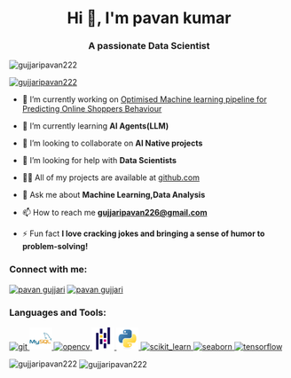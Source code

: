 <h1 align="center">Hi 👋, I'm pavan kumar</h1>
<h3 align="center">A passionate Data Scientist</h3>

<p align="left"> <img src="https://komarev.com/ghpvc/?username=gujjaripavan222&label=Profile%20views&color=0e75b6&style=flat" alt="gujjaripavan222" /> </p>

<p align="left"> <a href="https://github.com/ryo-ma/github-profile-trophy"><img src="https://github-profile-trophy.vercel.app/?username=gujjaripavan222" alt="gujjaripavan222" /></a> </p>

- 🔭 I’m currently working on [Optimised Machine learning pipeline for Predicting Online Shoppers Behaviour](https://github.com/gujjaripavan222/Optimized-Machine-Learning-Pipeline-for-Predicting-Online-Shoppers-Behavior.git)

- 🌱 I’m currently learning **AI Agents(LLM)**

- 👯 I’m looking to collaborate on **AI Native projects**

- 🤝 I’m looking for help with **Data Scientists**

- 👨‍💻 All of my projects are available at [github.com](github.com)

- 💬 Ask me about **Machine Learning,Data Analysis**

- 📫 How to reach me **gujjaripavan226@gmail.com**

- ⚡ Fun fact **I love cracking jokes and bringing a sense of humor to problem-solving!**

<h3 align="left">Connect with me:</h3>
<p align="left">
<a href="https://linkedin.com/in/pavan gujjari" target="blank"><img align="center" src="https://raw.githubusercontent.com/rahuldkjain/github-profile-readme-generator/master/src/images/icons/Social/linked-in-alt.svg" alt="pavan gujjari" height="30" width="40" /></a>
<a href="https://kaggle.com/pavan gujjari" target="blank"><img align="center" src="https://raw.githubusercontent.com/rahuldkjain/github-profile-readme-generator/master/src/images/icons/Social/kaggle.svg" alt="pavan gujjari" height="30" width="40" /></a>
</p>

<h3 align="left">Languages and Tools:</h3>
<p align="left"> <a href="https://git-scm.com/" target="_blank" rel="noreferrer"> <img src="https://www.vectorlogo.zone/logos/git-scm/git-scm-icon.svg" alt="git" width="40" height="40"/> </a> <a href="https://www.mysql.com/" target="_blank" rel="noreferrer"> <img src="https://raw.githubusercontent.com/devicons/devicon/master/icons/mysql/mysql-original-wordmark.svg" alt="mysql" width="40" height="40"/> </a> <a href="https://opencv.org/" target="_blank" rel="noreferrer"> <img src="https://www.vectorlogo.zone/logos/opencv/opencv-icon.svg" alt="opencv" width="40" height="40"/> </a> <a href="https://pandas.pydata.org/" target="_blank" rel="noreferrer"> <img src="https://raw.githubusercontent.com/devicons/devicon/2ae2a900d2f041da66e950e4d48052658d850630/icons/pandas/pandas-original.svg" alt="pandas" width="40" height="40"/> </a> <a href="https://www.python.org" target="_blank" rel="noreferrer"> <img src="https://raw.githubusercontent.com/devicons/devicon/master/icons/python/python-original.svg" alt="python" width="40" height="40"/> </a> <a href="https://scikit-learn.org/" target="_blank" rel="noreferrer"> <img src="https://upload.wikimedia.org/wikipedia/commons/0/05/Scikit_learn_logo_small.svg" alt="scikit_learn" width="40" height="40"/> </a> <a href="https://seaborn.pydata.org/" target="_blank" rel="noreferrer"> <img src="https://seaborn.pydata.org/_images/logo-mark-lightbg.svg" alt="seaborn" width="40" height="40"/> </a> <a href="https://www.tensorflow.org" target="_blank" rel="noreferrer"> <img src="https://www.vectorlogo.zone/logos/tensorflow/tensorflow-icon.svg" alt="tensorflow" width="40" height="40"/> </a> </p>

<p><img align="left" src="https://github-readme-stats.vercel.app/api/top-langs?username=gujjaripavan222&show_icons=true&locale=en&layout=compact" alt="gujjaripavan222" /></p>

<p>&nbsp;<img align="center" src="https://github-readme-stats.vercel.app/api?username=gujjaripavan222&show_icons=true&locale=en" alt="gujjaripavan222" /></p>
